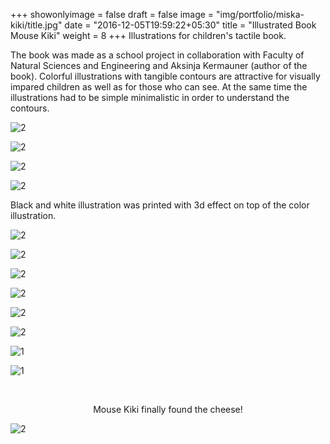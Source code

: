 +++
showonlyimage = false
draft = false
image = "img/portfolio/miska-kiki/title.jpg"
date = "2016-12-05T19:59:22+05:30"
title = "Illustrated Book Mouse Kiki"
weight = 8
+++
Illustrations for children's tactile book. 


<!--more-->

The book was made as a school project in collaboration with Faculty of Natural Sciences and Engineering and Aksinja Kermauner (author of the book). Colorful illustrations with tangible contours are attractive for visually impared children as well as for those who can see. At the same time the illustrations had to be simple minimalistic in order to understand the contours.

![2](/img/portfolio/miska-kiki/kiki_naslovnica_800.jpg)

![2](/img/portfolio/miska-kiki/title.jpg)

![2](/img/portfolio/miska-kiki/kiki_sivka_800.jpg)

![2](/img/portfolio/miska-kiki/kiki_cevi_800.jpg)


Black and white illustration was printed with 3d effect on top of the color illustration.

![2](/img/portfolio/miska-kiki/kiki_kava2_800.jpg)

![2](/img/portfolio/miska-kiki/kiki_kava_800.jpg)

![2](/img/portfolio/miska-kiki/kiki_limone_800.jpg)

![2](/img/portfolio/miska-kiki/kiki_limone_2_800.jpg)

![2](/img/portfolio/miska-kiki/kiki_limone_skupaj_800.jpg)

![2](/img/portfolio/miska-kiki/kiki_sir_800.jpg)

![1](/img/portfolio/miska-kiki/kiki_gospodinja_800.jpg)

![1](/img/portfolio/miska-kiki/kiki_gospodinja_2_800.jpg)

&nbsp;
<p style="text-align: center;">Mouse Kiki finally found the cheese!</p>

![2](/img/portfolio/miska-kiki/kiki_metla_800.jpg)

